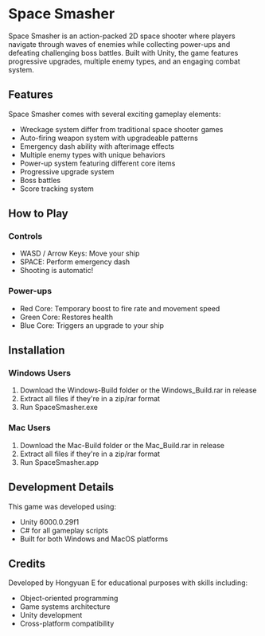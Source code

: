 # Space Smasher

Space Smasher is an action-packed 2D space shooter where players navigate through waves of enemies while collecting power-ups and defeating challenging boss battles. Built with Unity, the game features progressive upgrades, multiple enemy types, and an engaging combat system.

## Features

Space Smasher comes with several exciting gameplay elements:
- Wreckage system differ from traditional space shooter games
- Auto-firing weapon system with upgradeable patterns
- Emergency dash ability with afterimage effects
- Multiple enemy types with unique behaviors
- Power-up system featuring different core items
- Progressive upgrade system
- Boss battles
- Score tracking system

## How to Play

### Controls
- WASD / Arrow Keys: Move your ship
- SPACE: Perform emergency dash
- Shooting is automatic!

### Power-ups
- Red Core: Temporary boost to fire rate and movement speed
- Green Core: Restores health
- Blue Core: Triggers an upgrade to your ship

## Installation

### Windows Users
1. Download the Windows-Build folder or the Windows_Build.rar in release
2. Extract all files if they're in a zip/rar format
3. Run SpaceSmasher.exe

### Mac Users
1. Download the Mac-Build folder or the Mac_Build.rar in release
2. Extract all files if they're in a zip/rar format
3. Run SpaceSmasher.app

## Development Details

This game was developed using:
- Unity 6000.0.29f1
- C# for all gameplay scripts
- Built for both Windows and MacOS platforms

## Credits

Developed by Hongyuan E for educational purposes with skills including:
- Object-oriented programming
- Game systems architecture
- Unity development
- Cross-platform compatibility